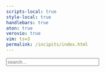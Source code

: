 ```yaml
---
scripts-local: true
style-local: true
handlebars: true
aton: true
verovio: true
vim: ts=3
permalink: /incipits/index.html
---
```



<div id="search">
<input style="width:50%" type="text" placeholder="search...">
<span id="count"></span>
</div>


<div id="incipit-list"></div>



